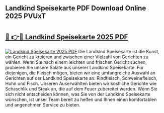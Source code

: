 ## Landkind Speisekarte PDF Download Online 2025 PVUxT

# <h2><a href="http://gcc2icw.nevu.top/?p=Landkind+Speisekarte">🔗 👉🔴 Landkind Speisekarte 2025 PDF</a></h2>

[![Landkind Speisekarte 2025 PDF](https://i.imgur.com/dBaPXMq.png)](http://gcc2icw.nevu.top/?p=Landkind+Speisekarte)
Die Landkind Speisekarte ist die Kunst, ein Gericht zu kreieren und zwischen einer Vielzahl von Gerichten zu wählen. Wenn Sie nach einem leichten und frischen Gericht suchen, probieren Sie unsere Salate aus unserer Landkind Speisekarte. Für diejenigen, die Fleisch mögen, bieten wir eine umfangreiche Auswahl an Gerichten auf der Landkind Speisekarte an: Rindfleisch, Schweinefleisch, Huhn und Fisch. Unseren Auserwählten bieten wir köstliche Gerichte wie Schaschlik und Steak an, die auf dem Feuer zubereitet werden. Wenn Sie sich nicht entscheiden können, was Sie von der Landkind Speisekarte wünschen, ist unser Team bereit zu helfen und Ihnen einen komfortablen und angenehmen Service zu bieten.

